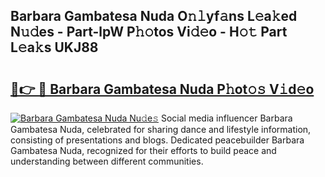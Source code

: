 ## Barbara Gambatesa Nuda O𝚗𝚕yf𝚊ns L𝚎a𝚔ed N𝚞𝚍es - Part-lpW P𝚑𝚘tos Vi𝚍𝚎o - H𝚘𝚝 Part L𝚎a𝚔s UKJ88

# <h2><a href="http://kf238hx.oniu.top/?m=Barbara+Gambatesa+Nuda">🔗👉 🔴 Barbara Gambatesa Nuda P𝚑ot𝚘𝚜 V𝚒d𝚎o</a></h2>

[![Barbara Gambatesa Nuda Nu𝚍e𝚜](https://i.imgur.com/0qMVB7G.gif)](http://kf238hx.oniu.top/?m=Barbara+Gambatesa+Nuda)
Social media influencer Barbara Gambatesa Nuda, celebrated for sharing dance and lifestyle information, consisting of presentations and blogs. Dedicated peacebuilder Barbara Gambatesa Nuda, recognized for their efforts to build peace and understanding between different communities.  
